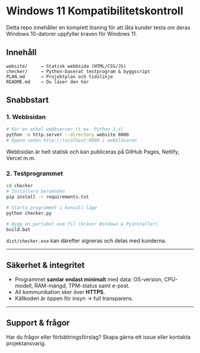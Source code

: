 # Windows 11 Kompatibilitetskontroll

Detta repo innehåller en komplett lösning för att låta kunder testa om deras Windows 10-datorer uppfyller kraven för Windows 11.

## Innehåll

```
website/     → Statisk webbsida (HTML/CSS/JS)
checker/     → Python-baserat testprogram & byggscript
PLAN.md      → Projektplan och tidslinje
README.md    → Du läser den här
```

## Snabbstart

### 1. Webbsidan

```bash
# Kör en enkel webbserver (t.ex. Python 3.x)
python -m http.server --directory website 8000
# Öppna sedan http://localhost:8000 i webbläsaren
```

Webbsidan är helt statisk och kan publiceras på GitHub Pages, Netlify, Vercel m.m.

### 2. Testprogrammet

```bash
cd checker
# Installera beroenden
pip install -r requirements.txt

# Starta programmet i konsoll-läge
python checker.py

# Bygg en portabel exe-fil (kräver Windows & PyInstaller)
build.bat
```

`dist/checker.exe` kan därefter signeras och delas med kunderna.

---
## Säkerhet & integritet

* Programmet **samlar endast minimalt** med data: OS-version, CPU-modell, RAM-mängd, TPM-status samt e-post.
* All kommunikation sker över **HTTPS**.
* Källkoden är öppen för insyn → full transparens.

---
## Support & frågor

Har du frågor eller förbättringsförslag? Skapa gärna ett issue eller kontakta projektansvarig.
